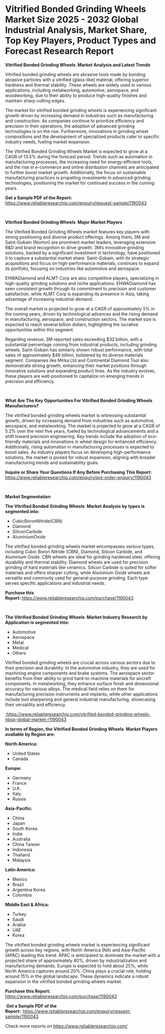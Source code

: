 <p><h1>Vitrified Bonded Grinding Wheels  Market Size 2025 - 2032 Global Industrial Analysis, Market Share, Top Key Players, Product Types and Forecast Research Report</h1></p><p><strong>Vitrified Bonded Grinding Wheels  Market Analysis and Latest Trends</strong></p>
<p><p>Vitrified bonded grinding wheels are abrasive tools made by bonding abrasive particles with a vitrified (glass-like) material, offering superior hardness and thermal stability. These wheels are widely used in various applications, including metalworking, automotive, aerospace, and woodworking, due to their ability to produce high-quality finishes and maintain sharp cutting edges.</p><p>The market for vitrified bonded grinding wheels is experiencing significant growth driven by increasing demand in industries such as manufacturing and construction. As companies continue to prioritize efficiency and precision in their operations, the adoption of advanced grinding technologies is on the rise. Furthermore, innovations in grinding wheel compositions and the development of specialized products cater to specific industry needs, fueling market expansion.</p><p>The Vitrified Bonded Grinding Wheels Market is expected to grow at a CAGR of 13.5% during the forecast period. Trends such as automation in manufacturing processes, the increasing need for energy-efficient tools, and the rise in e-commerce and online distribution channels are anticipated to further boost market growth. Additionally, the focus on sustainable manufacturing practices is propelling investments in advanced grinding technologies, positioning the market for continued success in the coming years.</p></p>
<p><strong>Get a Sample PDF of the Report:&nbsp;</strong> <a href="https://www.reliableresearchiq.com/enquiry/request-sample/1190043?utm_campaign=3282&utm_medium=2&utm_source=Github&utm_content=ia&utm_term=10042025&utm_id=vitrified-bonded-grinding-wheels">https://www.reliableresearchiq.com/enquiry/request-sample/1190043</a></p>
<p>&nbsp;</p>
<p><strong>Vitrified Bonded Grinding Wheels  Major Market Players</strong></p>
<p><p>The Vitrified Bonded Grinding Wheels market features key players with strong positioning and diverse product offerings. Among them, 3M and Saint-Gobain (Norton) are prominent market leaders, leveraging extensive R&D and brand recognition to drive growth. 3M’s innovative grinding solutions, backed by a significant investment in technology, have positioned it to capture a substantial market share. Saint-Gobain, with its strategic acquisitions and focus on high-performance materials, continues to expand its portfolio, focusing on industries like automotive and aerospace.</p><p>EHWADiamond and ALMT Corp are also competitive players, specializing in high-quality grinding solutions and niche applications. EHWADiamond has seen consistent growth through its commitment to precision and customer satisfaction, while ALMT Corp is expanding its presence in Asia, taking advantage of increasing industrial demand.</p><p>The overall market is projected to grow at a CAGR of approximately 5% in the coming years, driven by technological advances and the rising demand in manufacturing, aerospace, and construction sectors. The market size is expected to reach several billion dollars, highlighting the lucrative opportunities within this segment.</p><p>Regarding revenue, 3M reported sales exceeding $32 billion, with a substantial percentage coming from industrial products, including grinding wheels. Saint-Gobain has similarly shown robust performance, with total sales of approximately $48 billion, bolstered by its diverse materials segment. Companies like Mirka Ltd and Continental Diamond Tool also demonstrate strong growth, enhancing their market positions through innovative solutions and expanding product lines. As the industry evolves, these players are well-positioned to capitalize on emerging trends in precision and efficiency.</p></p>
<p>&nbsp;</p>
<p><strong>What Are The Key Opportunities For Vitrified Bonded Grinding Wheels  Manufacturers?</strong></p>
<p><p>The vitrified bonded grinding wheels market is witnessing substantial growth, driven by increasing demand from industries such as automotive, aerospace, and metalworking. The market is projected to grow at a CAGR of 5.2% over the next five years, fueled by technological advancements and a shift toward precision engineering. Key trends include the adoption of eco-friendly materials and innovations in wheel design for enhanced efficiency. Additionally, rising automation in manufacturing processes is expected to boost sales. As industry players focus on developing high-performance solutions, the market is poised for robust expansion, aligning with broader manufacturing trends and sustainability goals.</p></p>
<p><strong>Inquire or Share Your Questions If Any Before Purchasing This Report:</strong> <a href="https://www.reliableresearchiq.com/enquiry/pre-order-enquiry/1190043?utm_campaign=3282&utm_medium=2&utm_source=Github&utm_content=ia&utm_term=10042025&utm_id=vitrified-bonded-grinding-wheels">https://www.reliableresearchiq.com/enquiry/pre-order-enquiry/1190043</a></p>
<p>&nbsp;</p>
<p><strong>Market Segmentation</strong></p>
<p><strong>The Vitrified Bonded Grinding Wheels  Market Analysis by types is segmented into:</strong></p>
<p><ul><li>CubicBoronNitride(CBN)</li><li>Diamond</li><li>SiliconCarbide</li><li>AluminiumOxide</li></ul></p>
<p><p>The vitrified bonded grinding wheels market encompasses various types, including Cubic Boron Nitride (CBN), Diamond, Silicon Carbide, and Aluminium Oxide. CBN wheels are ideal for grinding hardened steel, offering durability and thermal stability. Diamond wheels are used for precision grinding of hard materials like ceramics. Silicon Carbide is suited for softer materials and offers sharper cutting, while Aluminium Oxide wheels are versatile and commonly used for general-purpose grinding. Each type serves specific applications and industrial needs.</p></p>
<p><strong>Purchase this Report:&nbsp;</strong><a href="https://www.reliableresearchiq.com/purchase/1190043?utm_campaign=3282&utm_medium=2&utm_source=Github&utm_content=ia&utm_term=10042025&utm_id=vitrified-bonded-grinding-wheels">https://www.reliableresearchiq.com/purchase/1190043</a></p>
<p>&nbsp;</p>
<p><strong>The Vitrified Bonded Grinding Wheels  Market Industry Research by Application is segmented into:</strong></p>
<p><ul><li>Automotive</li><li>Aerospace</li><li>Metal</li><li>Medical</li><li>Others</li></ul></p>
<p><p>Vitrified bonded grinding wheels are crucial across various sectors due to their precision and durability. In the automotive industry, they are used for machining engine components and brake systems. The aerospace sector benefits from their ability to grind hard-to-machine materials for aircraft components. In metalworking, they enhance surface finish and dimensional accuracy for various alloys. The medical field relies on them for manufacturing precision instruments and implants, while other applications include tool sharpening and general industrial manufacturing, showcasing their versatility and efficiency.</p></p>
<p><a href="https://www.reliableresearchiq.com/vitrified-bonded-grinding-wheels-nbsp-global-market-r1190043?utm_campaign=3282&utm_medium=2&utm_source=Github&utm_content=ia&utm_term=10042025&utm_id=vitrified-bonded-grinding-wheels">&nbsp;https://www.reliableresearchiq.com/vitrified-bonded-grinding-wheels-nbsp-global-market-r1190043</a></p>
<p><strong>In terms of Region, the Vitrified Bonded Grinding Wheels  Market Players available by Region are:</strong></p>
<p>
    <p> <strong> North America: </strong>
        <ul>
            <li>United States</li>
            <li>Canada</li>
        </ul>
        </p> 
    <p> <strong> Europe: </strong>
        <ul>
            <li>Germany</li>
            <li>France</li>
            <li>U.K.</li>
            <li>Italy</li>
            <li>Russia</li>
        </ul>
        </p> 
    <p> <strong> Asia-Pacific: </strong>
        <ul>
            <li>China</li>
            <li>Japan</li>
            <li>South Korea</li>
            <li>India</li>
            <li>Australia</li>
            <li>China Taiwan</li>
            <li>Indonesia</li>
            <li>Thailand</li>
            <li>Malaysia</li>
        </ul>
        </p> 
    <p> <strong> Latin America: </strong>
        <ul>
            <li>Mexico</li>
            <li>Brazil</li>
            <li>Argentina Korea</li>
            <li>Colombia</li>
        </ul>
        </p> 
    <p> <strong> Middle East & Africa: </strong>
        <ul>
            <li>Turkey</li>
            <li>Saudi</li>
            <li>Arabia</li>
            <li>UAE</li>
            <li>Korea</li>
        </ul>
    </p>
    </p>
<p><p>The vitrified bonded grinding wheels market is experiencing significant growth across key regions, with North America (NA) and Asia-Pacific (APAC) leading this trend. APAC is anticipated to dominate the market with a projected share of approximately 40%, driven by industrialization and manufacturing demands. Europe is expected to hold about 25%, while North America captures around 20%. China plays a crucial role, holding around 15% in the global landscape. These dynamics indicate a robust expansion in the vitrified bonded grinding wheels market.</p></p>
<p><strong>Purchase this Report: </strong><a href="https://www.reliableresearchiq.com/purchase/1190043?utm_campaign=3282&utm_medium=2&utm_source=Github&utm_content=ia&utm_term=10042025&utm_id=vitrified-bonded-grinding-wheels">https://www.reliableresearchiq.com/purchase/1190043</a></p>
<p>&nbsp;<strong>Get a Sample PDF of the Report:&nbsp;&nbsp;</strong><a href="https://www.reliableresearchiq.com/enquiry/request-sample/1190043?utm_campaign=3282&utm_medium=2&utm_source=Github&utm_content=ia&utm_term=10042025&utm_id=vitrified-bonded-grinding-wheels">https://www.reliableresearchiq.com/enquiry/request-sample/1190043</a></p>
<p><strong></strong></p>
<p>Check more reports on <a href="https://www.reliableresearchiq.com/?utm_campaign=3282&utm_medium=2&utm_source=Github&utm_content=ia&utm_term=10042025&utm_id=vitrified-bonded-grinding-wheels">https://www.reliableresearchiq.com/</a></p>